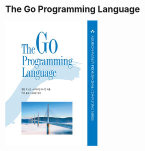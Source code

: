 # The Go Programming Language

<img src="book-contents/assets/book-cover.jpg" witdh=300 height=400>
